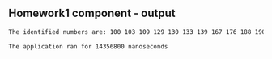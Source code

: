## Homework1 component - output
```bash
The identified numbers are: 100 103 109 129 130 133 139 167 176 188 190 192 193

The application ran for 14356800 nanoseconds
```

